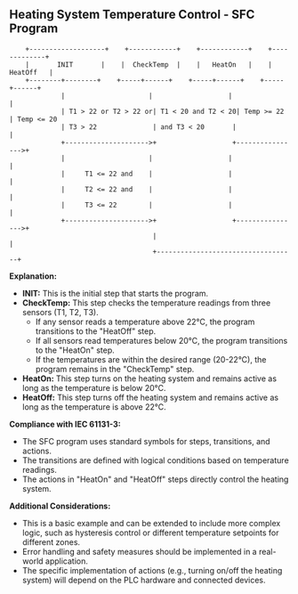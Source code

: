 ## Heating System Temperature Control - SFC Program

```
    +-------------------+    +------------+    +------------+    +-------------+
    |       INIT       |    |  CheckTemp  |    |   HeatOn   |    |  HeatOff   | 
    +--------+--------+    +-----+------+    +-----+------+    +-----+------+
             |                     |                   |                   |
             | T1 > 22 or T2 > 22 or| T1 < 20 and T2 < 20| Temp >= 22      | Temp <= 20 
             | T3 > 22              | and T3 < 20       |                  |
             +--------------------->+                   +---------------->+
             |                     |                   |                   |
             |     T1 <= 22 and    |                   |                   |
             |     T2 <= 22 and    |                   |                   |
             |     T3 <= 22        |                   |                   |
             +--------------------->+                   +---------------->+ 
                                    |                                   |
                                    +-----------------------------------+

```
**Explanation:**

*   **INIT:** This is the initial step that starts the program. 
*   **CheckTemp:** This step checks the temperature readings from three sensors (T1, T2, T3).
    *   If any sensor reads a temperature above 22°C, the program transitions to the "HeatOff" step.
    *   If all sensors read temperatures below 20°C, the program transitions to the "HeatOn" step.
    *   If the temperatures are within the desired range (20-22°C), the program remains in the "CheckTemp" step.
*   **HeatOn:** This step turns on the heating system and remains active as long as the temperature is below 20°C.
*   **HeatOff:** This step turns off the heating system and remains active as long as the temperature is above 22°C. 

**Compliance with IEC 61131-3:**

*   The SFC program uses standard symbols for steps, transitions, and actions.
*   The transitions are defined with logical conditions based on temperature readings.
*   The actions in "HeatOn" and "HeatOff" steps directly control the heating system. 

**Additional Considerations:**

*   This is a basic example and can be extended to include more complex logic, such as hysteresis control or different temperature setpoints for different zones.
*   Error handling and safety measures should be implemented in a real-world application. 
*   The specific implementation of actions (e.g., turning on/off the heating system) will depend on the PLC hardware and connected devices. 
